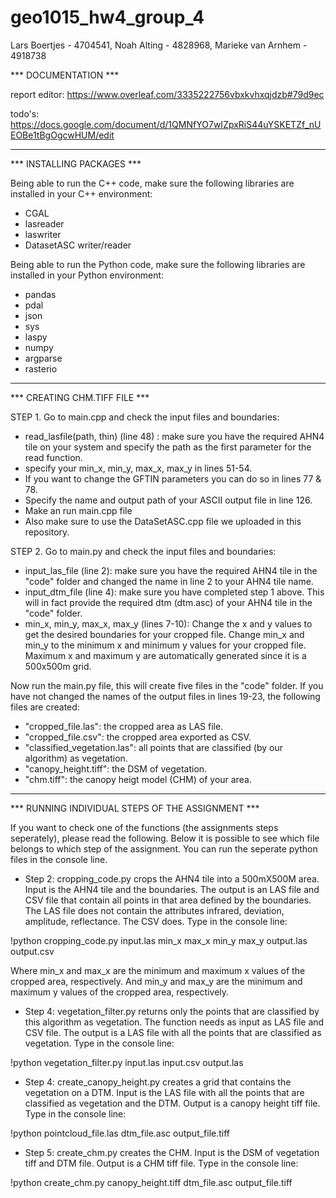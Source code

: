 # geo1015_hw4_group_4
Lars Boertjes - 4704541,
Noah Alting - 4828968,
Marieke van Arnhem - 4918738

*** DOCUMENTATION ***

report editor: https://www.overleaf.com/3335222756vbxkvhxqjdzb#79d9ec

todo's: https://docs.google.com/document/d/1QMNfYO7wIZpxRiS44uYSKETZf_nUEOBe1tBgOgcwHUM/edit

--------------------------------------------------------------------------
*** INSTALLING PACKAGES ***

Being able to run the C++ code, make sure the following libraries are installed in your C++ environment:
- CGAL
- lasreader
- laswriter
- DatasetASC writer/reader

Being able to run the Python code, make sure the following libraries are installed in your Python environment:
- pandas
- pdal
- json
- sys
- laspy
- numpy
- argparse
- rasterio

--------------------------------------------------------------------------
*** CREATING CHM.TIFF FILE ***

STEP 1.
Go to main.cpp and check the input files and boundaries:
- read_lasfile(path, thin) (line 48) : make sure you have the required AHN4 tile on your system and specify the path as the first parameter for the read function.
- specify your min_x, min_y, max_x, max_y in lines 51-54.
- If you want to change the GFTIN parameters you can do so in lines 77 & 78.
- Specify the name and output path of your ASCII output file in line 126.
- Make an run main.cpp file
- Also make sure to use the DataSetASC.cpp file we uploaded in this repository.  

STEP 2.
Go to main.py and check the input files and boundaries:
- input_las_file (line 2): make sure you have the required AHN4 tile in the "code" folder and changed the name in line 2 to your AHN4 tile name.
- input_dtm_file (line 4): make sure you have completed step 1 above. This will in fact provide the required dtm (dtm.asc) of your AHN4 tile in the "code" folder.
- min_x, min_y, max_x, max_y (lines 7-10): Change the x and y values to get the desired boundaries for your cropped file. Change min_x and min_y to the minimum x and minimum y values for your cropped file. Maximum x and maximum y are automatically generated since it is a 500x500m grid.

Now run the main.py file, this will create five files in the "code" folder. If you have not changed the names of the output files in lines 19-23, the following files are created:
- "cropped_file.las": the cropped area as LAS file. 
- "cropped_file.csv": the cropped area exported as CSV.
- "classified_vegetation.las": all points that are classified (by our algorithm) as vegetation.
- "canopy_height.tiff": the DSM of vegetation.
- "chm.tiff": the canopy heigt model (CHM) of your area.

--------------------------------------------------------------------------
*** RUNNING INDIVIDUAL STEPS OF THE ASSIGNMENT *** 

If you want to check one of the functions (the assignments steps seperately), please read the following. Below it is possible to see which file belongs to which step of the assignment. You can run the seperate python files in the console line.

- Step 2: cropping_code.py crops the AHN4 tile into a 500mX500M area. Input is the AHN4 tile and the boundaries. The output is an LAS file and CSV file that contain all points in that area defined by the boundaries. The LAS file does not contain the attributes infrared, deviation, amplitude, reflectance. The CSV does. Type in the console line:

!python cropping_code.py input.las min_x max_x min_y max_y output.las output.csv

Where min_x and max_x are the minimum and maximum x values of the cropped area, respectively. And min_y and max_y are the minimum and maximum y values of the cropped area, respectively.

- Step 4: vegetation_filter.py returns only the points that are classified by this algorithm as vegetation. The function needs as input as LAS file and CSV file. The output is a LAS file with all the points that are classified as vegetation. Type in the console line:

!python vegetation_filter.py input.las input.csv output.las

- Step 4: create_canopy_height.py creates a grid that contains the vegetation on a DTM. Input is the LAS file with all the points that are classified as vegetation and the DTM. Output is a canopy height tiff file. Type in the console line:

!python pointcloud_file.las dtm_file.asc output_file.tiff

- Step 5: create_chm.py creates the CHM. Input is the DSM of vegetation tiff and DTM file. Output is a CHM tiff file. Type in the console line:

!python create_chm.py canopy_height.tiff dtm_file.asc output_file.tiff
